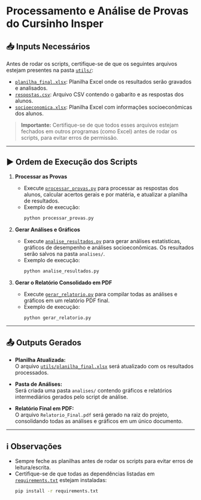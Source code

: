# Processamento e Análise de Provas do Cursinho Insper

## 📥 Inputs Necessários

Antes de rodar os scripts, certifique-se de que os seguintes arquivos estejam presentes na pasta [`utils/`](utils):

- [`planilha_final.xlsx`](utils/planilha_final.xlsx): Planilha Excel onde os resultados serão gravados e analisados.
- [`respostas.csv`](utils/respostas.csv): Arquivo CSV contendo o gabarito e as respostas dos alunos.
- [`socioeconomica.xlsx`](utils/socioeconomica.xlsx): Planilha Excel com informações socioeconômicas dos alunos.

> **Importante:** Certifique-se de que todos esses arquivos estejam fechados em outros programas (como Excel) antes de rodar os scripts, para evitar erros de permissão.

---

## ▶️ Ordem de Execução dos Scripts

1. **Processar as Provas**
   - Execute [`processar_provas.py`](processar_provas.py) para processar as respostas dos alunos, calcular acertos gerais e por matéria, e atualizar a planilha de resultados.
   - Exemplo de execução:
     ```sh
     python processar_provas.py
     ```

2. **Gerar Análises e Gráficos**
   - Execute [`analise_resultados.py`](analise_resultados.py) para gerar análises estatísticas, gráficos de desempenho e análises socioeconômicas. Os resultados serão salvos na pasta `analises/`.
   - Exemplo de execução:
     ```sh
     python analise_resultados.py
     ```

3. **Gerar o Relatório Consolidado em PDF**
   - Execute [`gerar_relatorio.py`](gerar_relatorio.py) para compilar todas as análises e gráficos em um relatório PDF final.
   - Exemplo de execução:
     ```sh
     python gerar_relatorio.py
     ```

---

## 📤 Outputs Gerados

- **Planilha Atualizada:**  
  O arquivo [`utils/planilha_final.xlsx`](utils/planilha_final.xlsx) será atualizado com os resultados processados.

- **Pasta de Análises:**  
  Será criada uma pasta `analises/` contendo gráficos e relatórios intermediários gerados pelo script de análise.

- **Relatório Final em PDF:**  
  O arquivo `Relatorio_Final.pdf` será gerado na raiz do projeto, consolidando todas as análises e gráficos em um único documento.

---

## ℹ️ Observações

- Sempre feche as planilhas antes de rodar os scripts para evitar erros de leitura/escrita.
- Certifique-se de que todas as dependências listadas em [`requirements.txt`](requirements.txt) estejam instaladas:
  ```sh
  pip install -r requirements.txt
  ```